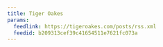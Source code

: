 ```yaml
---
title: Tiger Oakes
params:
  feedlink: https://tigeroakes.com/posts/rss.xml
  feedid: b209313cef39c41654511e7621fc073a
---
```

